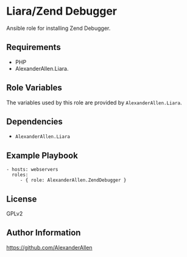 Liara/Zend Debugger
=============

Ansible role for installing Zend Debugger.

Requirements
------------

- PHP
- AlexanderAllen.Liara.

Role Variables
--------------

The variables used by this role are provided by `AlexanderAllen.Liara`.

Dependencies
------------

 - `AlexanderAllen.Liara`

Example Playbook
----------------

    - hosts: webservers
      roles:
         - { role: AlexanderAllen.ZendDebugger }

License
-------

GPLv2

Author Information
------------------

https://github.com/AlexanderAllen
